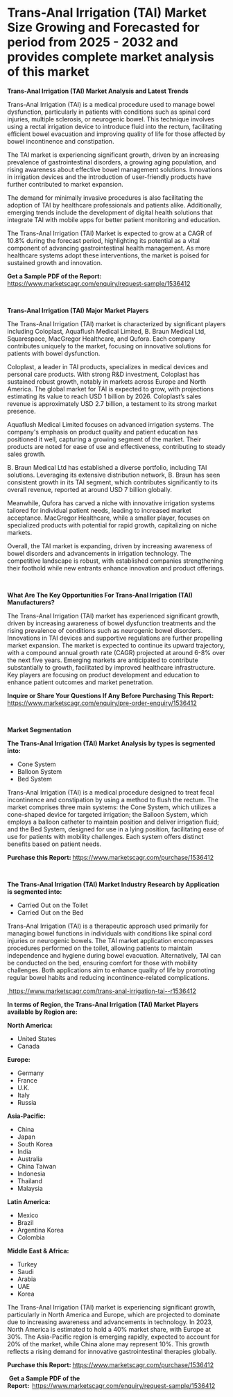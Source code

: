 <p><h1>Trans-Anal Irrigation (TAI) Market Size Growing and Forecasted for period from 2025 - 2032 and provides complete market analysis of this market</h1></p><p><strong>Trans-Anal Irrigation (TAI) Market Analysis and Latest Trends</strong></p>
<p><p>Trans-Anal Irrigation (TAI) is a medical procedure used to manage bowel dysfunction, particularly in patients with conditions such as spinal cord injuries, multiple sclerosis, or neurogenic bowel. This technique involves using a rectal irrigation device to introduce fluid into the rectum, facilitating efficient bowel evacuation and improving quality of life for those affected by bowel incontinence and constipation.</p><p>The TAI market is experiencing significant growth, driven by an increasing prevalence of gastrointestinal disorders, a growing aging population, and rising awareness about effective bowel management solutions. Innovations in irrigation devices and the introduction of user-friendly products have further contributed to market expansion. </p><p>The demand for minimally invasive procedures is also facilitating the adoption of TAI by healthcare professionals and patients alike. Additionally, emerging trends include the development of digital health solutions that integrate TAI with mobile apps for better patient monitoring and education. </p><p>The Trans-Anal Irrigation (TAI) Market is expected to grow at a CAGR of 10.8% during the forecast period, highlighting its potential as a vital component of advancing gastrointestinal health management. As more healthcare systems adopt these interventions, the market is poised for sustained growth and innovation.</p></p>
<p><strong>Get a Sample PDF of the Report:&nbsp;</strong> <a href="https://www.marketscagr.com/enquiry/request-sample/1536412?utm_campaign=3346&utm_medium=2&utm_source=Github&utm_content=ia&utm_term=16042025&utm_id=trans-anal-irrigation-tai">https://www.marketscagr.com/enquiry/request-sample/1536412</a></p>
<p>&nbsp;</p>
<p><strong>Trans-Anal Irrigation (TAI) Major Market Players</strong></p>
<p><p>The Trans-Anal Irrigation (TAI) market is characterized by significant players including Coloplast, Aquaflush Medical Limited, B. Braun Medical Ltd, Squarespace, MacGregor Healthcare, and Qufora. Each company contributes uniquely to the market, focusing on innovative solutions for patients with bowel dysfunction.</p><p>Coloplast, a leader in TAI products, specializes in medical devices and personal care products. With strong R&D investment, Coloplast has sustained robust growth, notably in markets across Europe and North America. The global market for TAI is expected to grow, with projections estimating its value to reach USD 1 billion by 2026. Coloplast’s sales revenue is approximately USD 2.7 billion, a testament to its strong market presence.</p><p>Aquaflush Medical Limited focuses on advanced irrigation systems. The company's emphasis on product quality and patient education has positioned it well, capturing a growing segment of the market. Their products are noted for ease of use and effectiveness, contributing to steady sales growth.</p><p>B. Braun Medical Ltd has established a diverse portfolio, including TAI solutions. Leveraging its extensive distribution network, B. Braun has seen consistent growth in its TAI segment, which contributes significantly to its overall revenue, reported at around USD 7 billion globally.</p><p>Meanwhile, Qufora has carved a niche with innovative irrigation systems tailored for individual patient needs, leading to increased market acceptance. MacGregor Healthcare, while a smaller player, focuses on specialized products with potential for rapid growth, capitalizing on niche markets.</p><p>Overall, the TAI market is expanding, driven by increasing awareness of bowel disorders and advancements in irrigation technology. The competitive landscape is robust, with established companies strengthening their foothold while new entrants enhance innovation and product offerings.</p></p>
<p>&nbsp;</p>
<p><strong>What Are The Key Opportunities For Trans-Anal Irrigation (TAI) Manufacturers?</strong></p>
<p><p>The Trans-Anal Irrigation (TAI) market has experienced significant growth, driven by increasing awareness of bowel dysfunction treatments and the rising prevalence of conditions such as neurogenic bowel disorders. Innovations in TAI devices and supportive regulations are further propelling market expansion. The market is expected to continue its upward trajectory, with a compound annual growth rate (CAGR) projected at around 6-8% over the next five years. Emerging markets are anticipated to contribute substantially to growth, facilitated by improved healthcare infrastructure. Key players are focusing on product development and education to enhance patient outcomes and market penetration.</p></p>
<p><strong>Inquire or Share Your Questions If Any Before Purchasing This Report:</strong> <a href="https://www.marketscagr.com/enquiry/pre-order-enquiry/1536412?utm_campaign=3346&utm_medium=2&utm_source=Github&utm_content=ia&utm_term=16042025&utm_id=trans-anal-irrigation-tai">https://www.marketscagr.com/enquiry/pre-order-enquiry/1536412</a></p>
<p>&nbsp;</p>
<p><strong>Market Segmentation</strong></p>
<p><strong>The Trans-Anal Irrigation (TAI) Market Analysis by types is segmented into:</strong></p>
<p><ul><li>Cone System</li><li>Balloon System</li><li>Bed System</li></ul></p>
<p><p>Trans-Anal Irrigation (TAI) is a medical procedure designed to treat fecal incontinence and constipation by using a method to flush the rectum. The market comprises three main systems: the Cone System, which utilizes a cone-shaped device for targeted irrigation; the Balloon System, which employs a balloon catheter to maintain position and deliver irrigation fluid; and the Bed System, designed for use in a lying position, facilitating ease of use for patients with mobility challenges. Each system offers distinct benefits based on patient needs.</p></p>
<p><strong>Purchase this Report:&nbsp;</strong><a href="https://www.marketscagr.com/purchase/1536412?utm_campaign=3346&utm_medium=2&utm_source=Github&utm_content=ia&utm_term=16042025&utm_id=trans-anal-irrigation-tai">https://www.marketscagr.com/purchase/1536412</a></p>
<p>&nbsp;</p>
<p><strong>The Trans-Anal Irrigation (TAI) Market Industry Research by Application is segmented into:</strong></p>
<p><ul><li>Carried Out on the Toilet</li><li>Carried Out on the Bed</li></ul></p>
<p><p>Trans-Anal Irrigation (TAI) is a therapeutic approach used primarily for managing bowel functions in individuals with conditions like spinal cord injuries or neurogenic bowels. The TAI market application encompasses procedures performed on the toilet, allowing patients to maintain independence and hygiene during bowel evacuation. Alternatively, TAI can be conducted on the bed, ensuring comfort for those with mobility challenges. Both applications aim to enhance quality of life by promoting regular bowel habits and reducing incontinence-related complications.</p></p>
<p><a href="https://www.marketscagr.com/trans-anal-irrigation-tai--r1536412?utm_campaign=3346&utm_medium=2&utm_source=Github&utm_content=ia&utm_term=16042025&utm_id=trans-anal-irrigation-tai">&nbsp;https://www.marketscagr.com/trans-anal-irrigation-tai--r1536412</a></p>
<p><strong>In terms of Region, the Trans-Anal Irrigation (TAI) Market Players available by Region are:</strong></p>
<p>
    <p> <strong> North America: </strong>
        <ul>
            <li>United States</li>
            <li>Canada</li>
        </ul>
        </p> 
    <p> <strong> Europe: </strong>
        <ul>
            <li>Germany</li>
            <li>France</li>
            <li>U.K.</li>
            <li>Italy</li>
            <li>Russia</li>
        </ul>
        </p> 
    <p> <strong> Asia-Pacific: </strong>
        <ul>
            <li>China</li>
            <li>Japan</li>
            <li>South Korea</li>
            <li>India</li>
            <li>Australia</li>
            <li>China Taiwan</li>
            <li>Indonesia</li>
            <li>Thailand</li>
            <li>Malaysia</li>
        </ul>
        </p> 
    <p> <strong> Latin America: </strong>
        <ul>
            <li>Mexico</li>
            <li>Brazil</li>
            <li>Argentina Korea</li>
            <li>Colombia</li>
        </ul>
        </p> 
    <p> <strong> Middle East & Africa: </strong>
        <ul>
            <li>Turkey</li>
            <li>Saudi</li>
            <li>Arabia</li>
            <li>UAE</li>
            <li>Korea</li>
        </ul>
    </p>
    </p>
<p><p>The Trans-Anal Irrigation (TAI) market is experiencing significant growth, particularly in North America and Europe, which are projected to dominate due to increasing awareness and advancements in technology. In 2023, North America is estimated to hold a 40% market share, with Europe at 30%. The Asia-Pacific region is emerging rapidly, expected to account for 20% of the market, while China alone may represent 10%. This growth reflects a rising demand for innovative gastrointestinal therapies globally.</p></p>
<p><strong>Purchase this Report: </strong><a href="https://www.marketscagr.com/purchase/1536412?utm_campaign=3346&utm_medium=2&utm_source=Github&utm_content=ia&utm_term=16042025&utm_id=trans-anal-irrigation-tai">https://www.marketscagr.com/purchase/1536412</a></p>
<p>&nbsp;<strong>Get a Sample PDF of the Report:&nbsp;&nbsp;</strong><a href="https://www.marketscagr.com/enquiry/request-sample/1536412?utm_campaign=3346&utm_medium=2&utm_source=Github&utm_content=ia&utm_term=16042025&utm_id=trans-anal-irrigation-tai">https://www.marketscagr.com/enquiry/request-sample/1536412</a></p>
<p><strong></strong></p>
<p><p></p><p></p><p></p></p>